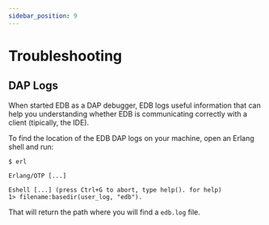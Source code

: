 ```yaml
---
sidebar_position: 9
---
```


# Troubleshooting

## DAP Logs

When started EDB as a DAP debugger, EDB logs useful information that can help you understanding whether EDB is communicating correctly with a client (tipically, the IDE).

To find the location of the EDB DAP logs on your machine, open an Erlang shell and run:

```
$ erl

Erlang/OTP [...]

Eshell [...] (press Ctrl+G to abort, type help(). for help)
1> filename:basedir(user_log, "edb").
```

That will return the path where you will find a `edb.log` file.
